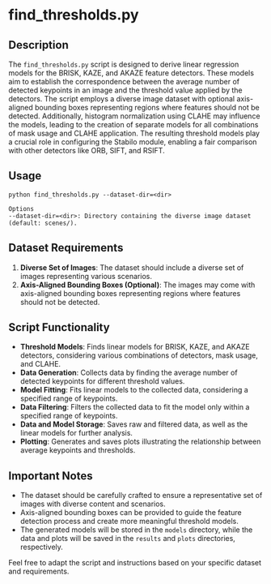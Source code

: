 # find_thresholds.py

## Description
The `find_thresholds.py` script is designed to derive linear regression models for the BRISK, KAZE, and AKAZE feature detectors. These models aim to establish the correspondence between the average number of detected keypoints in an image and the threshold value applied by the detectors. The script employs a diverse image dataset with optional axis-aligned bounding boxes representing regions where features should not be detected. Additionally, histogram normalization using CLAHE may influence the models, leading to the creation of separate models for all combinations of mask usage and CLAHE application. The resulting threshold models play a crucial role in configuring the Stabilo module, enabling a fair comparison with other detectors like ORB, SIFT, and RSIFT.

## Usage
```
python find_thresholds.py --dataset-dir=<dir>

Options
--dataset-dir=<dir>: Directory containing the diverse image dataset (default: scenes/).
```

## Dataset Requirements

1. **Diverse Set of Images**: The dataset should include a diverse set of images representing various scenarios.
2. **Axis-Aligned Bounding Boxes (Optional)**: The images may come with axis-aligned bounding boxes representing regions where features should not be detected.

## Script Functionality
- **Threshold Models**: Finds linear models for BRISK, KAZE, and AKAZE detectors, considering various combinations of detectors, mask usage, and CLAHE.
- **Data Generation**: Collects data by finding the average number of detected keypoints for different threshold values.
- **Model Fitting**: Fits linear models to the collected data, considering a specified range of keypoints.
- **Data Filtering**: Filters the collected data to fit the model only within a specified range of keypoints.
- **Data and Model Storage**: Saves raw and filtered data, as well as the linear models for further analysis.
- **Plotting**: Generates and saves plots illustrating the relationship between average keypoints and thresholds.

## Important Notes
- The dataset should be carefully crafted to ensure a representative set of images with diverse content and scenarios.
- Axis-aligned bounding boxes can be provided to guide the feature detection process and create more meaningful threshold models.
- The generated models will be stored in the `models` directory, while the data and plots will be saved in the `results` and `plots` directories, respectively.

Feel free to adapt the script and instructions based on your specific dataset and requirements.
